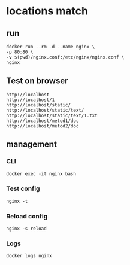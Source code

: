 # locations match

## run
```
docker run --rm -d --name nginx \
-p 80:80 \
-v $(pwd)/nginx.conf:/etc/nginx/nginx.conf \
nginx 
```

## Test on browser
```
http://localhost
http://localhost/1
http://localhost/static/
http://localhost/static/text/
http://localhost/static/text/1.txt
http://localhost/metod1/doc
http://localhost/metod2/doc
```

## management

### CLI
```
docker exec -it nginx bash 
```

### Test config
```
nginx -t
```

### Reload config
```
nginx -s reload
```

### Logs
```
docker logs nginx
```